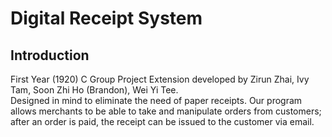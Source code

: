 # Digital Receipt System
## Introduction
First Year (1920) C Group Project Extension developed by Zirun Zhai, Ivy Tam, Soon Zhi Ho (Brandon), Wei Yi Tee. \
Designed in mind to eliminate the need of paper receipts.
Our program allows merchants to be able to take and manipulate orders from customers; after an order is paid, the receipt can be issued to the customer via email. 
<!--- 
## Usage
1. Run `make merchant`
2. `./merchant` without any arguments runs the program in interactive mode
  1. Login
    * Merchant will be prompted to enter an ID
      * Existing merchant: prompted for password of input ID 
      * New merchant: prompted for registration of a new ID and password
        * A new folder created for the merchant where the merchant's menu will be stored (currently by drag and drop of a text document)
Access to merchant's email is needed for sending emails to customers
Currently only works for email accounts allowing access to less secure apps
After successful login, merchant's menu will be loaded from their respective folders

Input numbers to carry out actions corresponding to the number as below:\
  [0] Quit Program
  [1] Take new order
  [2] Edit order
  [3] Cancel order
  [4] Pay order
--->
